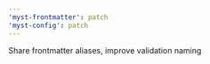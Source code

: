 ```yaml
---
'myst-frontmatter': patch
'myst-config': patch
---
```


Share frontmatter aliases, improve validation naming
